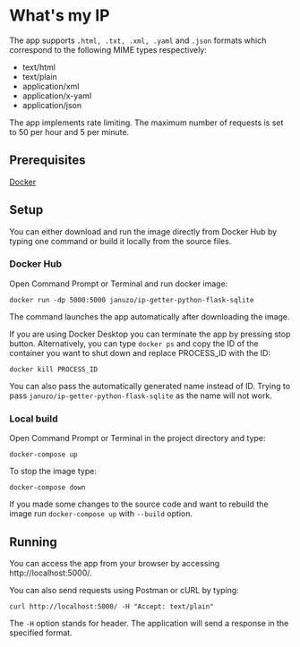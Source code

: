 # What's my IP

The app supports ```.html, .txt, .xml, .yaml``` and ```.json``` formats which correspond to the following MIME types respectively:

- text/html
- text/plain
- application/xml
- application/x-yaml
- application/json

The app implements rate limiting. The maximum number of requests is set to 50 per hour and 5 per minute.

## Prerequisites

[Docker](https://www.docker.com/get-docker)

## Setup

You can either download and run the image directly from Docker Hub by typing one command or build it locally from the source files.

### Docker Hub

Open Command Prompt or Terminal and run docker image:

```
docker run -dp 5000:5000 januzo/ip-getter-python-flask-sqlite
```

The command launches the app automatically after downloading the image. 

If you are using Docker Desktop you can terminate the app by pressing stop button. 
Alternatively, you can type ```docker ps``` and copy the ID of the container you want to shut down and replace PROCESS_ID with the ID:

```
docker kill PROCESS_ID
```

You can also pass the automatically generated name instead of ID. Trying to pass ```januzo/ip-getter-python-flask-sqlite``` as the name will not work.

### Local build

Open Command Prompt or Terminal in the project directory and type:

```
docker-compose up
```

To stop the image type:

```
docker-compose down
```

If you made some changes to the source code and want to rebuild the image run ```docker-compose up``` with ```--build``` option.

## Running

You can access the app from your browser by accessing http://localhost:5000/. 

You can also send requests using Postman or cURL by typing:

```
curl http://localhost:5000/ -H "Accept: text/plain"
```

The ```-H``` option stands for header. The application will send a response in the specified format.
